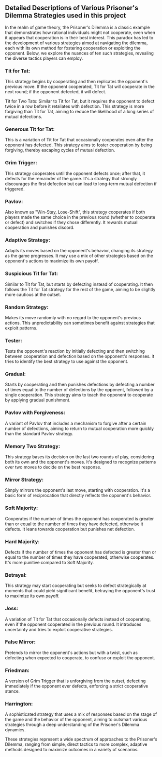 
## Detailed Descriptions of Various Prisoner's Dilemma Strategies used in this project

In the realm of game theory, the Prisoner's Dilemma is a classic example that demonstrates how rational individuals might not cooperate, even when it appears that cooperation is in their best interest. This paradox has led to the development of various strategies aimed at navigating the dilemma, each with its own method for fostering cooperation or exploiting the opponent. Below, we explore the nuances of ten such strategies, revealing the diverse tactics players can employ.


### Tit for Tat: 

This strategy begins by cooperating and then replicates the opponent's previous move. If the opponent cooperated, Tit for Tat will cooperate in the next round; if the opponent defected, it will defect.

Tit for Two Tats: Similar to Tit for Tat, but it requires the opponent to defect twice in a row before it retaliates with defection. This strategy is more forgiving than Tit for Tat, aiming to reduce the likelihood of a long series of mutual defections.

### Generous Tit for Tat: 

This is a variation of Tit for Tat that occasionally cooperates even after the opponent has defected. This strategy aims to foster cooperation by being forgiving, thereby escaping cycles of mutual defection.

### Grim Trigger: 

This strategy cooperates until the opponent defects once; after that, it defects for the remainder of the game. It's a strategy that strongly discourages the first defection but can lead to long-term mutual defection if triggered.

### Pavlov: 

Also known as "Win-Stay, Lose-Shift", this strategy cooperates if both players made the same choice in the previous round (whether to cooperate or defect) and switches if they chose differently. It rewards mutual cooperation and punishes discord.

### Adaptive Strategy: 

Adapts its moves based on the opponent's behavior, changing its strategy as the game progresses. It may use a mix of other strategies based on the opponent's actions to maximize its own payoff.

### Suspicious Tit for Tat: 

Similar to Tit for Tat, but starts by defecting instead of cooperating. It then follows the Tit for Tat strategy for the rest of the game, aiming to be slightly more cautious at the outset.

### Random Strategy: 

Makes its move randomly with no regard to the opponent's previous actions. This unpredictability can sometimes benefit against strategies that exploit patterns.

### Tester: 

Tests the opponent's reaction by initially defecting and then switching between cooperation and defection based on the opponent's responses. It tries to identify the best strategy to use against the opponent.

### Gradual: 

Starts by cooperating and then punishes defections by defecting a number of times equal to the number of defections by the opponent, followed by a single cooperation. This strategy aims to teach the opponent to cooperate by applying gradual punishment.

### Pavlov with Forgiveness: 

A variant of Pavlov that includes a mechanism to forgive after a certain number of defections, aiming to return to mutual cooperation more quickly than the standard Pavlov strategy.

### Memory Two Strategy: 

This strategy bases its decision on the last two rounds of play, considering both its own and the opponent's moves. It's designed to recognize patterns over two moves to decide on the best response.

### Mirror Strategy: 

Simply mirrors the opponent's last move, starting with cooperation. It's a basic form of reciprocation that directly reflects the opponent's behavior.

### Soft Majority: 

Cooperates if the number of times the opponent has cooperated is greater than or equal to the number of times they have defected, otherwise it defects. It leans towards cooperation but punishes net defection.

### Hard Majority: 

Defects if the number of times the opponent has defected is greater than or equal to the number of times they have cooperated, otherwise cooperates. It's more punitive compared to Soft Majority.

### Betrayal: 

This strategy may start cooperating but seeks to defect strategically at moments that could yield significant benefit, betraying the opponent's trust to maximize its own payoff.

### Joss: 

A variation of Tit for Tat that occasionally defects instead of cooperating, even if the opponent cooperated in the previous round. It introduces uncertainty and tries to exploit cooperative strategies.

### False Mirror: 

Pretends to mirror the opponent's actions but with a twist, such as defecting when expected to cooperate, to confuse or exploit the opponent.

### Friedman: 

A version of Grim Trigger that is unforgiving from the outset, defecting immediately if the opponent ever defects, enforcing a strict cooperative stance.

### Harrington: 

A sophisticated strategy that uses a mix of responses based on the stage of the game and the behavior of the opponent, aiming to outsmart various strategies through a deep understanding of the Prisoner's Dilemma dynamics.


These strategies represent a wide spectrum of approaches to the Prisoner's Dilemma, ranging from simple, direct tactics to more complex, adaptive methods designed to maximize outcomes in a variety of scenarios.
